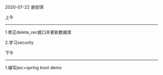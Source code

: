 2020-07-22 谢安琪

上午

---------------------------------------

1.修正delete_rec接口并更新数据库

2.学习security

下午

--------------------------------------------------------

1.编写jwc+spring boot demo